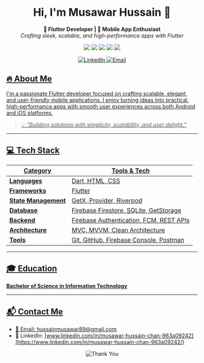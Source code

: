 

<h1 align="center">Hi, I'm Musawar Hussain 👋</h1>
<p align="center">
  <strong>💙 Flutter Developer | 📱 Mobile App Enthusiast</strong><br>
  <em>Crafting sleek, scalable, and high-performance apps with Flutter</em>
</p>


<p align="center">
  <img src="https://img.shields.io/badge/Flutter-%2302569B.svg?style=for-the-badge&logo=flutter&logoColor=white"/>
  <img src="https://img.shields.io/badge/Dart-%230175C2.svg?style=for-the-badge&logo=dart&logoColor=white"/>
  <img src="https://img.shields.io/badge/GetX-State%20Management-purple?style=for-the-badge"/>
  <img src="https://img.shields.io/badge/Firebase-%23FFCA28.svg?style=for-the-badge&logo=firebase&logoColor=black"/>
  <img src="https://img.shields.io/badge/REST%20API-Integration-green?style=for-the-badge&logo=postman&logoColor=white"/>
</p>


<p align="center">


  <a href="https://linkedin.com/in/musawarchan">
    <img src="https://img.shields.io/badge/https://www.linkedin.com/in/musawar-hussain-chan-963a09242?logo=linkedin" alt="LinkedIn"/>
  </a>
  <a href="mailto:musawarchan@gmail.com">
    <img src="https://img.shields.io/badge/Email-hussainmusawar89%40gmail.com-red?logo=gmail" alt="Email"/>

</p>


## 🔥 About Me

I'm a passionate Flutter developer focused on crafting scalable, elegant, and user-friendly mobile applications. I enjoy turning ideas into practical, high-performance apps with smooth user experiences across both Android and iOS platforms.

> 💡 *“Building solutions with simplicity, scalability, and user delight.”*

---

## 💻 Tech Stack

| Category             | Tools & Tech                                                                       |
|----------------------|-------------------------------------------------------------------------------------|
| **Languages**        | Dart, HTML, CSS                                                                     |
| **Frameworks**       | Flutter                                                                             |
| **State Management** | GetX, Provider, Riverpod                                                            |
| **Database**         | Firebase Firestore, SQLite, GetStorage
| **Backend**          | Firebase Authentication, FCM, REST APIs                                             |
| **Architecture**     | MVC, MVVM, Clean Architecture                                                       |
| **Tools**            | Git, GitHub, Firebase Console, Postman                                              |

---

## 🎓 Education

**Bachelor of Science in Information Technology**

---

## 📬 Contact Me

- 📧 Email: [hussainmusawar89@gmail.com](mailto:hussainmusawar89@gmail.com)
- 💼 LinkedIn: [www.linkedin.com/in/musawar-hussain-chan-963a09242](https://www.linkedin.com/in/musawar-hussain-chan-963a09242/)




<p align="center">
  <img src="https://readme-typing-svg.herokuapp.com/?lines=Thanks+for+visiting+my+profile!++Let's+build+something+great+together.+🚀&center=true&width=1000&height=45" alt="Thank You" />
</p>


